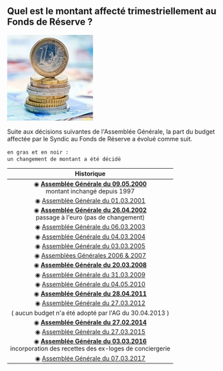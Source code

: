 ## Quel est le montant affecté trimestriellement au Fonds de Réserve ?

![](budget.png)

Suite aux décisions suivantes de l'Assemblée Générale, la part du budget affectée par le Syndic au Fonds de Réserve a évolué comme suit.

    en gras et en noir : 
    un changement de montant a été décidé

| Historique |
| :---: |
| &#x25C9;  [**Assemblée Générale du 09.05.2000**](FDR_20000509.png)<br>montant inchangé depuis 1997 |
| &#x25C9;  [Assemblée Générale du 01.03.2001](FDR_20010301.png) |
| &#x25C9;  [**Assemblée Générale du 26.04.2002**](FDR_20020426.png)<br>passage à l'euro (pas de changement) |
| &#x25C9;  [Assemblée Générale du 06.03.2003](FDR_20030306.png) |
| &#x25C9;  [Assemblée Générale du 04.03.2004](FDR_20040304.png) |
| &#x25C9;  [Assemblée Générale du 03.03.2005](FDR_20050303.png) |
| &#x25C9;  [Assemblées Générales 2006 & 2007](FDR_2006-2007.png) |
| &#x25C9;  [**Assemblée Générale du 20.03.2008**](FDR_20080320.png) |
| &#x25C9;  [Assemblée Générale du 31.03.2009](FDR_20090331.png) |
| &#x25C9;  [Assemblée Générale du 04.05.2010](FDR_20100504.png) |
| &#x25C9;  [**Assemblée Générale du 28.04.2011**](FDR_20110428.png) |
| &#x25C9;  [Assemblée Générale du 27.03.2012](FDR_20120327.png) |
| ( aucun budget n'a été adopté par l'AG du 30.04.2013 ) |
| &#x25C9;  [**Assemblée Générale du 27.02.2014**](FDR_20140227.png) |
| &#x25C9;  [Assemblée Générale du 27.03.2015](FDR_20150327.png) |
| &#x25C9;  [**Assemblée Générale du 03.03.2016**](FDR_20160303.png)<br>incorporation des recettes des ex-loges de conciergerie |
| &#x25C9;  [Assemblée Générale du 07.03.2017](FDR_20170307.png) |
